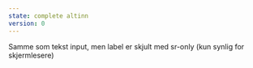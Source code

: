 ```yaml
---
state: complete altinn
version: 0
---
```

Samme som tekst input, men label er skjult med sr-only (kun synlig for skjermlesere)
